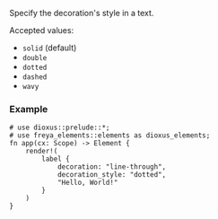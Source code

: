 Specify the decoration's style in a text.

Accepted values:

- `solid` (default)
- `double`
- `dotted`
- `dashed`
- `wavy`

### Example

```rust, no_run
# use dioxus::prelude::*;
# use freya_elements::elements as dioxus_elements;
fn app(cx: Scope) -> Element {
    render!(
        label {
            decoration: "line-through",
            decoration_style: "dotted",
            "Hello, World!"
        }
    )
}
```
